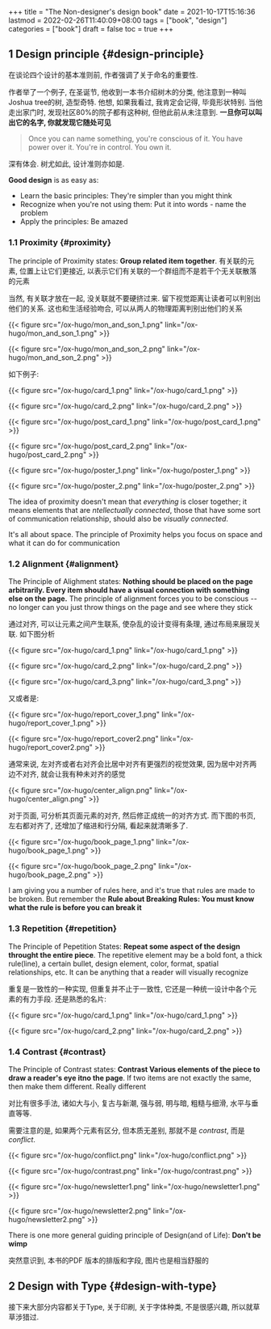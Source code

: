 +++
title = "The Non-designer's design book"
date = 2021-10-17T15:16:36
lastmod = 2022-02-26T11:40:09+08:00
tags = ["book", "design"]
categories = ["book"]
draft = false
toc = true
+++

## <span class="section-num">1</span> Design principle {#design-principle}

在谈论四个设计的基本准则前, 作者强调了关于命名的重要性.

作者举了一个例子, 在圣诞节, 他收到一本书介绍树木的分类, 他注意到一种叫Joshua tree的树, 造型奇特. 他想, 如果我看过, 我肯定会记得, 毕竟形状特别. 当他走出家门时, 发现社区80%的院子都有这种树, 但他此前从未注意到. ****一旦你可以叫出它的名字, 你就发现它随处可见****

> Once you can name something, you're conscious of it. You have power over it. You're in control. You own it.

深有体会. 树尤如此, 设计准则亦如是.

****Good design**** is as easy as:

-   Learn the basic principles: They're simpler than you might think
-   Recognize when you're not using them: Put it into words - name the problem
-   Apply the principles: Be amazed


### <span class="section-num">1.1</span> Proximity {#proximity}

The principle of Proximity states: ****Group related item together****. 有关联的元素, 位置上让它们更接近, 以表示它们有关联的一个群组而不是若干个无关联散落的元素

当然, 有关联才放在一起, 没关联就不要硬挤过来. 留下视觉距离让读者可以判别出他们的关系. 这也和生活经验吻合, 可以从两人的物理距离判别出他们的关系

{{< figure src="/ox-hugo/mon_and_son_1.png" link="/ox-hugo/mon_and_son_1.png" >}}

{{< figure src="/ox-hugo/mon_and_son_2.png" link="/ox-hugo/mon_and_son_2.png" >}}

如下例子:

{{< figure src="/ox-hugo/card_1.png" link="/ox-hugo/card_1.png" >}}

{{< figure src="/ox-hugo/card_2.png" link="/ox-hugo/card_2.png" >}}

{{< figure src="/ox-hugo/post_card_1.png" link="/ox-hugo/post_card_1.png" >}}

{{< figure src="/ox-hugo/post_card_2.png" link="/ox-hugo/post_card_2.png" >}}

{{< figure src="/ox-hugo/poster_1.png" link="/ox-hugo/poster_1.png" >}}

{{< figure src="/ox-hugo/poster_2.png" link="/ox-hugo/poster_2.png" >}}

The idea of proximity doesn't mean that _everything_ is closer together; it means elements that are _ntellectually connected_, those that have some sort of communication relationship, should also be _visually connected_.

It's all about space. The principle of Proximity helps you focus on space and what it can do for communication


### <span class="section-num">1.2</span> Alignment {#alignment}

The Principle of Alighment states: ****Nothing should be placed on the page arbitrarily. Every item should have a visual connection with something else on the page.**** The principle of alignment forces you to be conscious -- no longer can you just throw things on the page and see where they stick

通过对齐, 可以让元素之间产生联系, 使杂乱的设计变得有条理, 通过布局来展现关联. 如下图分析



{{< figure src="/ox-hugo/card_1.png" link="/ox-hugo/card_1.png" >}}

{{< figure src="/ox-hugo/card_2.png" link="/ox-hugo/card_2.png" >}}

{{< figure src="/ox-hugo/card_3.png" link="/ox-hugo/card_3.png" >}}

又或者是:

{{< figure src="/ox-hugo/report_cover_1.png" link="/ox-hugo/report_cover_1.png" >}}

{{< figure src="/ox-hugo/report_cover2.png" link="/ox-hugo/report_cover2.png" >}}

通常来说, 左对齐或者右对齐会比居中对齐有更强烈的视觉效果, 因为居中对齐两边不对齐, 就会让我有种未对齐的感觉

{{< figure src="/ox-hugo/center_align.png" link="/ox-hugo/center_align.png" >}}

对于页面, 可分析其页面元素的对齐, 然后修正成统一的对齐方式. 而下图的书页, 左右都对齐了, 还增加了缩进和行分隔, 看起来就清晰多了.

{{< figure src="/ox-hugo/book_page_1.png" link="/ox-hugo/book_page_1.png" >}}

{{< figure src="/ox-hugo/book_page_2.png" link="/ox-hugo/book_page_2.png" >}}

I am giving you a number of rules here, and it's true that rules are made to be broken. But remember the ****Rule about Breaking Rules: You must know what the rule is before you can break it****


### <span class="section-num">1.3</span> Repetition {#repetition}

The Principle of Pepetition States: ****Repeat some aspect of the design throught the entire piece****. The repetitive element may be a bold font, a thick rule(line), a certain bullet, design element, color, format, spatial relationships, etc. It can be anything that a reader will visually recognize

重复是一致性的一种实现, 但重复并不止于一致性, 它还是一种统一设计中各个元素的有力手段. 还是熟悉的名片:

{{< figure src="/ox-hugo/card_1.png" link="/ox-hugo/card_1.png" >}}

{{< figure src="/ox-hugo/card_2.png" link="/ox-hugo/card_2.png" >}}


### <span class="section-num">1.4</span> Contrast {#contrast}

The Principle of Contrast states: ****Contrast Various elements of the piece to draw a reader's eye itno the page****. If two items are not exactly the same, then make them different. Really different

对比有很多手法, 诸如大与小, 复古与新潮, 强与弱, 明与暗, 粗糙与细滑, 水平与垂直等等.

需要注意的是, 如果两个元素有区分, 但本质无差别, 那就不是 _contrast_, 而是 _conflict_.

{{< figure src="/ox-hugo/conflict.png" link="/ox-hugo/conflict.png" >}}

{{< figure src="/ox-hugo/contrast.png" link="/ox-hugo/contrast.png" >}}

{{< figure src="/ox-hugo/newsletter1.png" link="/ox-hugo/newsletter1.png" >}}

{{< figure src="/ox-hugo/newsletter2.png" link="/ox-hugo/newsletter2.png" >}}

There is one more general guiding principle of Design(and of Life):
****Don't be wimp****

突然意识到, 本书的PDF 版本的排版和字段, 图片也是相当舒服的


## <span class="section-num">2</span> Design with Type {#design-with-type}

接下来大部分内容都关于Type, 关于印刷, 关于字体种类, 不是很感兴趣, 所以就草草涉猎过.
